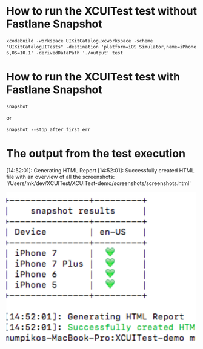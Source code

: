 # How to run the XCUITest test without Fastlane Snapshot

    xcodebuild -workspace UIKitCatalog.xcworkspace -scheme "UIKitCatalogUITests" -destination 'platform=iOS Simulator,name=iPhone 6,OS=10.1' -derivedDataPath './output' test

# How to run the XCUITest test with Fastlane Snapshot

    snapshot

or 

    snapshot --stop_after_first_err

# The output from the test execution
 
[14:52:01]: Generating HTML Report
[14:52:01]: Successfully created HTML file with an overview of all the screenshots: '/Users/mk/dev/XCUITest/XCUITest-demo/screenshots/screenshots.html'

<img src="assets/testSummary.png" width="500">

